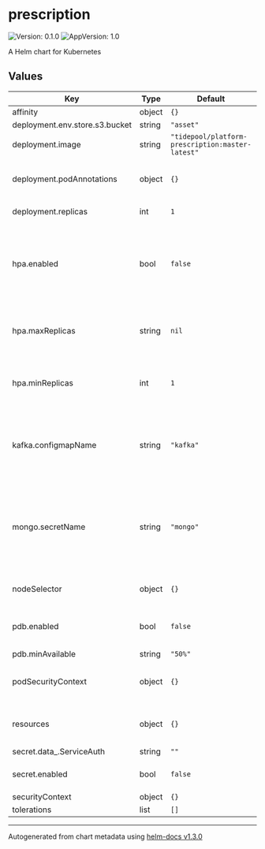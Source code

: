 # prescription

![Version: 0.1.0](https://img.shields.io/badge/Version-0.1.0-informational?style=flat-square) ![AppVersion: 1.0](https://img.shields.io/badge/AppVersion-1.0-informational?style=flat-square)

A Helm chart for Kubernetes

## Values

| Key | Type | Default | Description |
|-----|------|---------|-------------|
| affinity | object | `{}` | affinity |
| deployment.env.store.s3.bucket | string | `"asset"` |  |
| deployment.image | string | `"tidepool/platform-prescription:master-latest"` | the Docker image to use |
| deployment.podAnnotations | object | `{}` | annotations for each pod in deployment |
| deployment.replicas | int | `1` | the number of replicas |
| hpa.enabled | bool | `false` | whether to create a horizontal pod autoscalers for all pods of given deployment |
| hpa.maxReplicas | string | `nil` | maximum number of replicas that HPA will maintain |
| hpa.minReplicas | int | `1` | minimum number of replicas that HPA will maintain |
| kafka.configmapName | string | `"kafka"` | name of the configmap containing the kafka broker and credentials to use |
| mongo.secretName | string | `"mongo"` | name of the secret containing the credentials of the mongo database to use |
| nodeSelector | object | `{}` | node selector configuration |
| pdb.enabled | bool | `false` | whether to apply a pod disruption budget |
| pdb.minAvailable | string | `"50%"` |  |
| podSecurityContext | object | `{}` | security context for each pod in deployment |
| resources | object | `{}` | memory and cpu resources for pods |
| secret.data_.ServiceAuth | string | `""` |  |
| secret.enabled | bool | `false` | whether to generate a secret |
| securityContext | object | `{}` |  |
| tolerations | list | `[]` | tolerations |

----------------------------------------------
Autogenerated from chart metadata using [helm-docs v1.3.0](https://github.com/norwoodj/helm-docs/releases/v1.3.0)
